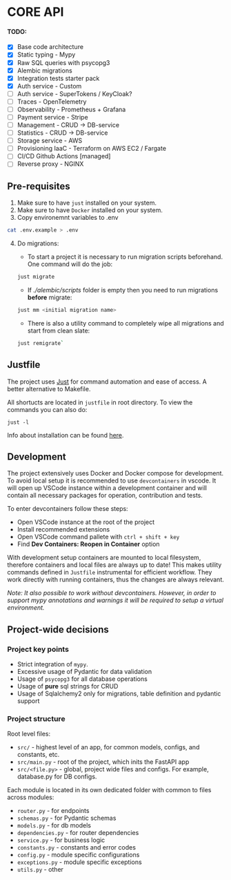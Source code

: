 # CORE API

#### TODO:

- [x] Base code architecture
- [x] Static typing - Mypy
- [x] Raw SQL queries with psycopg3
- [x] Alembic migrations
- [x] Integration tests starter pack
- [x] Auth service - Custom
- [ ] Auth service - SuperTokens / KeyCloak?
- [ ] Traces - OpenTelemetry
- [ ] Observability - Prometheus + Grafana
- [ ] Payment service - Stripe
- [ ] Management - CRUD -> DB-service
- [ ] Statistics - CRUD -> DB-service
- [ ] Storage service - AWS
- [ ] Provisioning IaaC - Terraform on AWS EC2 / Fargate
- [ ] CI/CD Github Actions [managed]
- [ ] Reverse proxy - NGINX

## Pre-requisites

1. Make sure to have `just` installed on your system.
2. Make sure to have `Docker` installed on your system.
3. Copy environemnt variables to .env

```bash
cat .env.example > .env
```

4. Do migrations:

   - To start a project it is necessary to run migration scripts beforehand. One command will do the job:

   ```bash
   just migrate
   ```

   - If _./alembic/scripts_ folder is empty then you need to run migrations **before** migrate:

   ```bash
   just mm <initial migration name>
   ```

   - There is also a utility command to completely wipe all migrations and start from clean slate:

   ```bash
   just remigrate`
   ```

## Justfile

The project uses [Just](https://github.com/casey/just) for command automation and ease of access. A better alternative to Makefile.

All shortucts are located in `justfile` in root directory. To view the commands you can also do:

```shell
just -l
```

Info about installation can be found [here](https://github.com/casey/just#packages).

## Development

The project extensively uses Docker and Docker compose for development. To avoid local setup it is recommended to use `devcontainers` in vscode. It will open up VSCode instance within a development container and will contain all necessary packages for operation, contribution and tests.

To enter devcontainers follow these steps:

- Open VSCode instance at the root of the project
- Install recommended extensions
- Open VSCode command pallete with `ctrl + shift + key`
- Find **Dev Containers: Reopen in Container** option

With development setup containers are mounted to local filesystem, therefore containers and local files are always up to date! This makes utility commands defined in `Justfile` instrumental for efficient workflow. They work directly with running containers, thus the changes are always relevant.

_Note: It also possible to work without devcontainers. However, in order to support mypy annotations and warnings it will be required to setup a virtual environment._

## Project-wide decisions

### Project key points

- Strict integration of `mypy`.
- Excessive usage of Pydantic for data validation
- Usage of `psycopg3` for all database operations
- Usage of **pure** sql strings for CRUD
- Usage of Sqlalchemy2 only for migrations, table definition and pydantic support

### Project structure

Root level files:

- `src/` - highest level of an app, for common models, configs, and constants, etc.
- `src/main.py` - root of the project, which inits the FastAPI app
- `src/<file.py>` - global, project wide files and configs. For example, database.py for DB configs.

Each module is located in its own dedicated folder with common to files across modules:

- `router.py` - for endpoints
- `schemas.py` - for Pydantic schemas
- `models.py` - for db models
- `dependencies.py` - for router dependencies
- `service.py` - for business logic
- `constants.py` - constants and error codes
- `config.py` - module specific configurations
- `exceptions.py` - module specific exceptions
- `utils.py` - other
